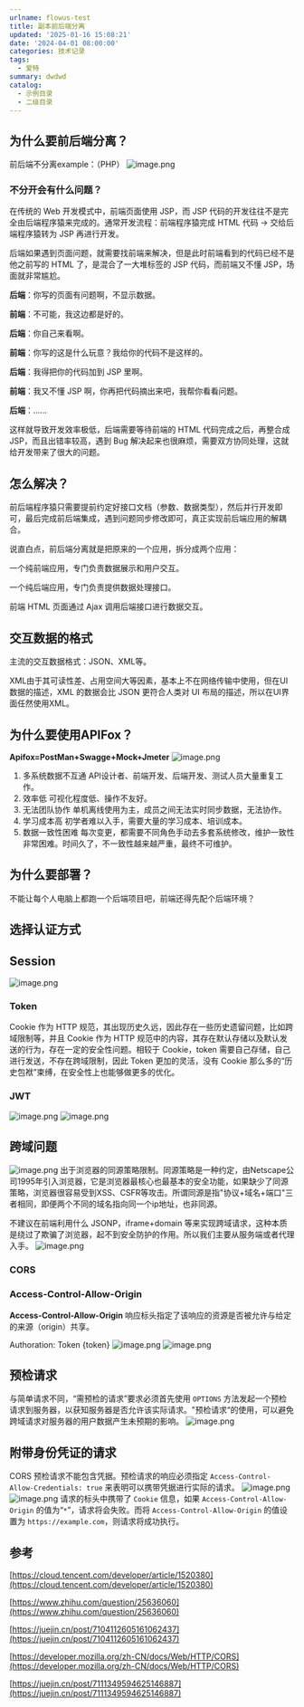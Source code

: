 ```yaml
---
urlname: flowus-test
title: 副本前后端分离
updated: '2025-01-16 15:08:21'
date: '2024-04-01 08:00:00'
categories: 技术记录
tags:
  - 爱特
summary: dwdwd
catalog:
  - 示例目录
  - 二级目录
---
```

## 为什么要前后端分离？
前后端不分离example：（PHP）
![image.png](https://image.1874.cool/elog-docs-images/d56c3afe31330bf656189ae0c837542a.png)
### 不分开会有什么问题？
在传统的 Web 开发模式中，前端页面使用 JSP，而 JSP 代码的开发往往不是完全由后端程序猿来完成的。通常开发流程：前端程序猿完成 HTML 代码 → 交给后端程序猿转为 JSP 再进行开发。

后端如果遇到页面问题，就需要找前端来解决，但是此时前端看到的代码已经不是他之前写的 HTML 了，是混合了一大堆标签的 JSP 代码，而前端又不懂 JSP，场面就非常尴尬。

**后端**：你写的页面有问题啊，不显示数据。

**前端**：不可能，我这边都是好的。

**后端**：你自己来看啊。

**前端**：你写的这是什么玩意？我给你的代码不是这样的。

**后端**：我得把你的代码加到 JSP 里啊。

**前端**：我又不懂 JSP 啊，你再把代码摘出来吧，我帮你看看问题。

**后端**：......

这样就导致开发效率极低，后端需要等待前端的 HTML 代码完成之后，再整合成 JSP，而且出错率较高，遇到 Bug 解决起来也很麻烦，需要双方协同处理，这就给开发带来了很大的问题。
## 怎么解决？
前后端程序猿只需要提前约定好接口文档（参数、数据类型），然后并行开发即可，最后完成前后端集成，遇到问题同步修改即可，真正实现前后端应用的解耦合。

说直白点，前后端分离就是把原来的一个应用，拆分成两个应用：

一个纯前端应用，专门负责数据展示和用户交互。

一个纯后端应用，专门负责提供数据处理接口。

前端 HTML 页面通过 Ajax 调用后端接口进行数据交互。
## 交互数据的格式
主流的交互数据格式：JSON、XML等。

XML由于其可读性差、占用空间大等因素，基本上不在网络传输中使用，但在UI数据的描述，XML 的数据会比 JSON 更符合人类对 UI 布局的描述，所以在UI界面任然使用XML。
## 为什么要使用APIFox？
**Apifox=PostMan+Swagge+Mock+Jmeter**
![image.png](https://image.1874.cool/elog-docs-images/547fe9f200bad269657925c6accbe553.png)
1. 多系统数据不互通
	API设计者、前端开发、后端开发、测试人员大量重复工作。
1. 效率低
	可视化程度低、操作不友好。
1. 无法团队协作
	单机离线使用为主，成员之间无法实时同步数据，无法协作。
1. 学习成本高
	初学者难以入手，需要大量的学习成本、培训成本。
1. 数据一致性困难
	每次变更，都需要不同角色手动去多套系统修改，维护一致性非常困难。时间久了，不一致性越来越严重，最终不可维护。
## 为什么要部署？
不能让每个人电脑上都跑一个后端项目吧，前端还得先配个后端环境？
## 选择认证方式
## Session
![image.png](https://image.1874.cool/elog-docs-images/a60b041a85fd13e185312d57b922a5f4.png)
### Token
Cookie 作为 HTTP 规范，其出现历史久远，因此存在一些历史遗留问题，比如跨域限制等，并且 Cookie 作为 HTTP 规范中的内容，其存在默认存储以及默认发送的行为，存在一定的安全性问题。相较于 Cookie，token 需要自己存储，自己进行发送，不存在跨域限制，因此 Token 更加的灵活，没有 Cookie 那么多的“历史包袱”束缚，在安全性上也能够做更多的优化。
### JWT
![image.png](https://image.1874.cool/elog-docs-images/1f4476016ac15f5b159d3cff134d86d8.png)
![image.png](https://image.1874.cool/elog-docs-images/313b6e410f3b1f4d05137cbefe8799d0.png)
## 跨域问题
![image.png](https://image.1874.cool/elog-docs-images/86717812cd3884f6b284b72e48cd9666.png)
出于浏览器的同源策略限制。同源策略是一种约定，由Netscape公司1995年引入浏览器，它是浏览器最核心也最基本的安全功能，如果缺少了同源策略，浏览器很容易受到XSS、CSFR等攻击。所谓同源是指"协议+域名+端口"三者相同，即便两个不同的域名指向同一个ip地址，也非同源。

不建议在前端利用什么 JSONP，iframe+domain 等来实现跨域请求，这种本质是绕过了欺骗了浏览器，起不到安全防护的作用。所以我们主要从服务端或者代理入手。
![image.png](https://image.1874.cool/elog-docs-images/db18627d9cb8b6b711cbc67c8dc59dfb.png)
### CORS
### Access-Control-Allow-Origin
**Access-Control-Allow-Origin** 响应标头指定了该响应的资源是否被允许与给定的来源（origin）共享。

Authoration: Token {token}
![image.png](https://image.1874.cool/elog-docs-images/9a88e6c2ff8a01f61faa7b28fc7814d3.png)
![image.png](https://image.1874.cool/elog-docs-images/3378ee5839a95d8cdd2db34654676389.png)

## 预检请求
与简单请求不同，“需预检的请求”要求必须首先使用 `OPTIONS` 方法发起一个预检请求到服务器，以获知服务器是否允许该实际请求。"预检请求“的使用，可以避免跨域请求对服务器的用户数据产生未预期的影响。
![image.png](https://image.1874.cool/elog-docs-images/53058e3a0aadf053d24f1428be203859.png)
## 附带身份凭证的请求
CORS 预检请求不能包含凭据。预检请求的响应必须指定 `Access-Control-Allow-Credentials: true` 来表明可以携带凭据进行实际的请求。
![image.png](https://image.1874.cool/elog-docs-images/12757093229734cf0b23f81218e3a19b.png)
![image.png](https://image.1874.cool/elog-docs-images/1b4cf9550672eed3cdefabfa8447045a.png)
请求的标头中携带了 `Cookie` 信息，如果 `Access-Control-Allow-Origin` 的值为“`*`”，请求将会失败。而将 `Access-Control-Allow-Origin` 的值设置为 `https://example.com`，则请求将成功执行。
## 参考
[https://cloud.tencent.com/developer/article/1520380](https://cloud.tencent.com/developer/article/1520380)

[https://www.zhihu.com/question/25636060](https://www.zhihu.com/question/25636060)

[https://juejin.cn/post/7104112605161062437](https://juejin.cn/post/7104112605161062437)

[https://developer.mozilla.org/zh-CN/docs/Web/HTTP/CORS](https://developer.mozilla.org/zh-CN/docs/Web/HTTP/CORS)

[https://juejin.cn/post/7111349594625146887](https://juejin.cn/post/7111349594625146887)


